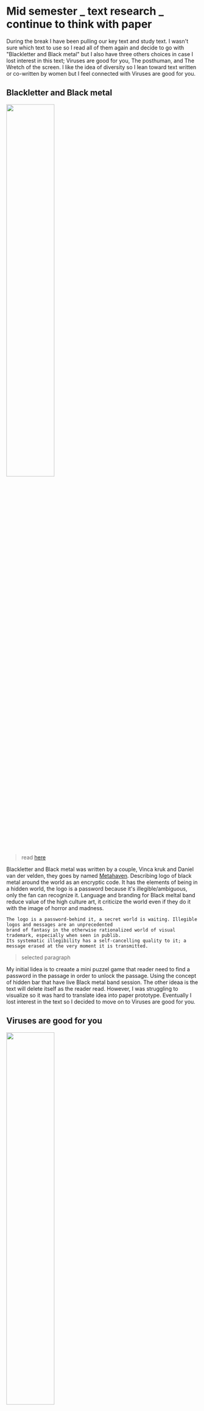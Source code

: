 # Mid semester _ text research _ continue to think with paper

During the break I have been pulling our key text and study text. I wasn't sure which text to use so I read all of them again and decide to go with "Blackletter and Black metal" but I also have three others choices in case I lost interest in this text; Viruses are good for you, The posthuman, and The Wretch of the screen. I like the idea of diversity so I lean toward text written or co-written by women but I feel connected with Viruses are good for you. 

## Blackletter and Black metal

<img src="Blackletter.JPG" width="50%">

> read [here](http://digbeyond.com/readme/view.php?id=53)

Blackletter and Black metal was written by a couple, Vinca kruk and Daniel van der velden, they goes by named [Metahaven](http://metahaven.net/). Describing logo of black metal around the world as an encryptic code. It has the elements of being in a hidden world, the logo is a password because it's illegible/ambiguous, only the fan can recognize it. Language and branding for Black meltal band reduce value of the high culture art, it criticize the world even if they do it with the image of horror and madness. 

```
The logo is a password-behind it, a secret world is waiting. Illegible logos and messages are an unprecedented 
brand of fantasy in the otherwise rationalized world of visual trademark, especially when seen in publib. 
Its systematic illegibility has a self-cancelling quality to it; a message erased at the very moment it is transmitted.
```
> selected paragraph

My initial lidea is to creaate a mini puzzel game that reader need to find a password in the passage in order to unlock the passage. Using the concept of hidden bar that have live Black metal band session. The other ideaa is the text will delete itself as the reader read. However, I was struggling to visualize so it was hard to translate idea into paper prototype. Eventually I lost interest in the text so I decided to move on to Viruses are good for you. 

## Viruses are good for you 

<img src="Viruses.JPG" width="50%">

> read [here](http://digbeyond.com/readme/view.php?id=108&course=Code%20Words)

Viruses are good for you by [Julian Dibbell](http://www.juliandibbell.com/about/) 

```
Virus are the electronic form of graffiti
```
> selected paragraph

## Learning from other coder

As I was browsing through everyone else github, I came across this beautiful web collage on [Jamie's github](https://github.com/Jamtt/Codewords). I was thinking of doing something similar for my GKO so I decided to learn from his code. 

<img src="JamieCode.JPG" width="80%">
> Code by Jamie Tung 

> See this amazing code in action [here](https://jamtt.github.io/Codewords/Files/LaurenCollage/)

I didn't know how to best understand his code so I study line by line. Looking for toturial online explaining basic of P5.js. Someone suggest youtube channel called [The Coding Train](https://www.youtube.com/playlist?list=PLRqwX-V7Uu6Zy51Q-x9tMWIv9cueOFTFA) on the first week so I check it out. It is a good resource, the host cover topic from basic introduction to P5.js to animation to interaction to duplication. Here is the note I took from toturial. I wasn't quite sure how to sytax is suppose to be used still.

```
//Variables

function setup() }
  createCanvas(winddowWidth,windowHieght)

{

function draw() {
  background(0); //(R,G,B,alfa: fourth variable: fading);
  ellipse(mouseX,100,100,100)//(where the mouse is mouseX)

}

function mousePressed() {
  background();
}

//Note
setup: happen once at the beginning 
draw: draw in a loop: happen forever
mousePressed: event: when the user click the mouse, the code  is execute: we take a break from draw and then back to drawing
mouseX is a variable
Variable: word stand in for number
there is a built-in variable
```

```
//make your own variable
1. Declare the variable: var (at the beginning/at the top)
2. Initialize: anything
3. Use

var circleX;

function setup() {
  createCanvas (windowWidth,windowHeight);
  circleX = 50; //assignment operation 
}

function draw() }
  background(0);
  ellipse(circleX,100,50,50);

{


//step 1 and two is combine, can be combine
var circleX = 50;

function setup() {
  createCanvas (windowWidth,windowHeight);
}

function draw() }
  background(0);
  ellipse(circleX,100,50,50);

{
```

```
//circle move on its own:
//draw frame by frame: 1 px at the time
//increment circleX by one = increment operation

//circleX = circleX + 1; = the value of circleX is always evaluated and then assigned back to circleX
//so the first time it’s draw circleX = 50, the second time it’s 50+1, the third time it’s 51+1


var circleX = 0; circle start at 0

function setup() {
  createCanvas (windowWidth,windowHeight);
  }

function draw() }
  background(250,250,100);
  fill(250,200,200);
  ellipse(circleX,100,50,50);

  circleX = circleX + 1;

{
```

```
//Array: a list of information

let bubbles = []; //your variable is bubbles //first number of array is 0

function setup(); {
  createCanvas (windowWidth, windowHeight);
  for (let i = 0; i < 3; i++) { //any number, 3 for this example this is the number of object in the list, array start empty then the number object is add in
    let x = 10 + 30 * i; //start at px 10, then add 30 every time, variable is evaluate. spread letter out by 30 pixel
    when i = 0, x = 10
    when i = 1, x = 40
    bubbles [i] = new Bubble (x location, location, size)
    // repeat many time with a different value of i    
    // i = 0
    // i = 1
    //i = 2
    //that way you can access every elements of that array 
    //not setting the exact location but come up with algorithmic system (a grid?, random?) 

    } 
}


function draw() {
  background(0);
  for (let i = 0; i < bubbles.length; i++) {
  //can’t use 3(number of objects in the array because if we change the number of objects above, it has to match)
    bubbles[i].move();
    bubbles[i].show();
    
    }
}
```

```
//random

let bubbles = [];

function setup() {
  createCanvas (windowWidth,windowHeight);
  for (let i = 0; i < 10; i++) {
     let x = random(width);
     let y = random(height);
     let r = random(10,40) //size between 10-40
     bubbles[i] = new Bubble(x,y,r)
  }
}

function draw() {
  background(0);
  for (let i = 0; i < bubbles.length; i++) {
  bubbles[i].move();
  bubbles[i].show();
  }
}

class Bubble {
  contractor (x,y,r) {
    this.x = x;
    this.y = y;
    this.r = r;
}


move() {
    this.x = this.x + random(-5, 5);
    this y = this.y + random(-5, 5);
}

show() {
    stroke(255);
    strokeWeight(4);
    noFill();
    ellipse(this.x, this.y, this.r * 2);
  }
}
```

```
//Add bubble when click the mouse

let bubbles = [];

function setup() {
  createCanvas (windowWidth,windowHeight);
  }

//function mouseDragged ()

function mousePressed() {
  let r = random(10 , 50);
  let b = new Bubble(mouseX,mouseY);
  bubbles.push(b);
  bubbles.push(b); //this function: add something to the array, no limit to the number of bubble
  bubbles[0] = b; // at the first click (every click is the first click), put the bubble there

}

function draw() {
  background(0);
  for (let i = 0; i < bubbles.length; i++) {
  bubbles[i].move();
  bubbles[i].show();
  }
}

class Bubble {
  contractor (x,y,r) {
    this.x = x;
    this.y = y;
    this.r = r;
}


move() {
    this.x = this.x + random(-5, 5);
    this y = this.y + random(-5, 5);
}

show() {
    stroke(255);
    strokeWeight(4);
    noFill();
    ellipse(this.x, this.y, this.r * 2);
  }
}
```

## Tic-tac-toe

This is when I was too ambitious and attempted to make a little game, tic-tac-toe. I would like to add button and use `push`function to push the X and O into the array so I can place one at a time. However, once I attach function to variable, I can't get the code to work. I think I need to figure out the exactly position for X and O in `function mousePressed()`. I haven't figure out how to do that yet but I'll update this github once I solve it.    

![](TicTacToe.JPG)
> code by The Coding Train
> orginal code can be found [here](https://github.com/CodingTrain/website/tree/master/CodingChallenges/CC_149_Tic_Tac_Toe/P5)





